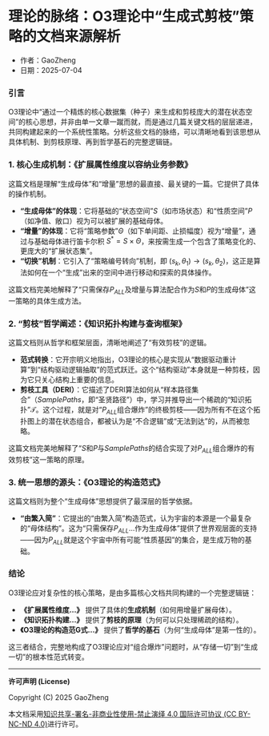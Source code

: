 # **理论的脉络：O3理论中“生成式剪枝”策略的文档来源解析**

- 作者：GaoZheng
- 日期：2025-07-04

### 引言
O3理论中“通过一个精炼的核心数据集（种子）来生成和剪枝庞大的潜在状态空间”的核心思想，并非由单一文章一蹴而就，而是通过几篇关键文档的层层递进，共同构建起来的一个系统性策略。分析这些文档的脉络，可以清晰地看到该思想从具体机制、到剪枝原理、再到哲学基石的完整逻辑链。

### 1. 核心生成机制：《扩展属性维度以容纳业务参数》
这篇文档是理解“生成母体”和“增量”思想的最直接、最关键的一篇。它提供了具体的操作机制。
* **“生成母体”的体现**：它将基础的“状态空间”$S$（如市场状态）和“性质空间”$P$（如净值、敞口）视为可以被扩展的基础母体。
* **“增量”的体现**：它将“策略参数”$\Theta$（如下单间距、止损幅度）视为“增量”，通过与基础母体进行笛卡尔积 $S^* = S \times \Theta$，来按需生成一个包含了策略变化的、更庞大的“扩展状态集”。
* **“切换”机制**：它引入了“策略编号转向”机制，即 $(s_k, \theta_1) \rightarrow (s_k, \theta_2)$，这正是算法如何在一个“生成”出来的空间中进行移动和探索的具体操作。

这篇文档完美地解释了“只需保存$P_{ALL}$及增量与算法配合作为$S$和$P$的生成母体”这一策略的具体生成方法。

### 2. “剪枝”哲学阐述：《知识拓扑构建与查询框架》
这篇文档则从哲学和框架层面，清晰地阐述了“有效剪枝”的逻辑。
* **范式转换**：它开宗明义地指出，O3理论的核心是实现从“数据驱动重计算”到“结构驱动逻辑抽取”的范式跃迁。这个“结构驱动”本身就是一种剪枝，因为它只关心结构上重要的信息。
* **剪枝工具（DERI）**：它描述了DERI算法如何从“样本路径集合”（$SamplePaths$，即“圣贤路径”）中，学习并推导出一个稀疏的“知识拓扑”$\mathcal{T}$。这个过程，就是对“$P_{ALL}$组合爆炸”的终极剪枝——因为所有不在这个拓扑图上的潜在状态组合，都被认为是“不合逻辑”或“无法到达”的，从而被忽略。

这篇文档完美地解释了“$S$和$P$与$SamplePaths$的结合实现了对$P_{ALL}$组合爆炸的有效剪枝”这一策略的原理。

### 3. 统一思想的源头：《O3理论的构造范式》
这篇文档则为整个“生成母体”思想提供了最深层的哲学依据。
* **“由繁入简”**：它提出的“由繁入简”构造范式，认为宇宙的本源是一个最复杂的“母体结构”。这为“只需保存$P_{ALL}$...作为生成母体”提供了世界观层面的支持——因为$P_{ALL}$就是这个宇宙中所有可能“性质基因”的集合，是生成万物的基础。

### 结论
O3理论应对复杂性的核心策略，是由多篇核心文档共同构建的一个完整逻辑链：
* **《扩展属性维度...》** 提供了具体的**生成机制**（如何用增量扩展母体）。
* **《知识拓扑构建...》** 提供了**剪枝的原理**（为何可以只处理稀疏的结构）。
* **《O3理论的构造范G式...》** 提供了**哲学的基石**（为何“生成母体”是第一性的）。

这三者结合，完整地构成了O3理论应对“组合爆炸”问题时，从“存储一切”到“生成一切”的根本性范式转变。

---

**许可声明 (License)**

Copyright (C) 2025 GaoZheng 

本文档采用[知识共享-署名-非商业性使用-禁止演绎 4.0 国际许可协议 (CC BY-NC-ND 4.0)](https://creativecommons.org/licenses/by-nc-nd/4.0/deed.zh-Hans)进行许可。
